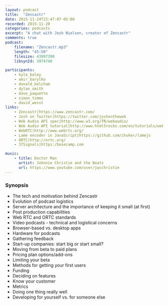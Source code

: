 ```yaml
---
layout: podcast
title:  "Zencastr"
date: 2015-11-24T22:47:07-05:00
recorded: 2015-11-20
categories: podcasts
excerpt: "A chat with Josh Nielsen, creator of Zencastr"
comments: true
podcast:
    filename: "Zencastr.mp3"
    length: "45:50"
    filesize: 43997390
    libsynId: 3974740

participants:
    - kyle_baley
    - amir_barylko
    - donald_belcham
    - dylan_smith
    - dave_paquette
    - simon_timms
    - david_wesst
links:
    - Zencastr|https://www.zencastr.com/
    - Josh on Twitter|https://twitter.com/joshontheweb
    - Web Audio API spec|http://www.w3.org/TR/webaudio/
    - Web Audio API tutorial|http://www.html5rocks.com/en/tutorials/webaudio/intro/
    - WebRTC|http://www.webrtc.org/
    - Lame encoder in JavaScript|https://github.com/zhuker/lamejs
    - ORTC|http://ortc.org/
    - 37Signals|https:/basecamp.com

music:
    - title: Doctor Man
      artist: Johnnie Christie and the Boats
      url: https://www.youtube.com/user/jwcchristie
---
```


### Synopsis

* The tech and motivation behind Zencastr
* Evolution of podcast logistics
* Server architecture and the importance of keeping it small (at first)
* Post production capabilities
* Web RTC and ORTC standards
* Video podcasts - technical and logistical concerns
* Browser-based vs. desktop apps
* Hardware for podcasts
* Gathering feedback
* Start-up companies: start big or start small?
* Moving from beta to paid plans
* Pricing plan options/add-ons
* Limiting your beta
* Methods for getting your first users
* Funding
* Deciding on features
* Know your customer
* Metrics
* Doing one thing really well
* Developing for yourself vs. for someone else
